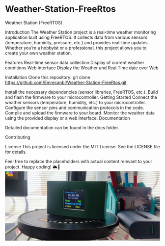 # Weather-Station-FreeRtos
Weather Station (FreeRTOS)

Introduction
The Weather Station project is a real-time weather monitoring application built using FreeRTOS. It collects data from various sensors (temperature, humidity, pressure, etc.) and provides real-time updates. Whether you’re a hobbyist or a professional, this project allows you to create your own weather station.

Features
Real-time sensor data collection
Display of current weather conditions
Web interface
Display the Weather and Real Time date over Web

Installation
Clone this repository:
git clone https://github.com/Emrecanbl/Weather-Station-FreeRtos.git

Install the necessary dependencies (sensor libraries, FreeRTOS, etc.).
Build and flash the firmware to your microcontroller.
Getting Started
Connect the weather sensors (temperature, humidity, etc.) to your microcontroller.
Configure the sensor pins and communication protocols in the code.
Compile and upload the firmware to your board.
Monitor the weather data using the provided display or a web interface.
Documentation

Detailed documentation can be found in the docs folder.


Contributing


License
This project is licensed under the MIT License. See the LICENSE file for details.

Feel free to replace the placeholders with actual content relevant to your project. Happy coding! 🌦️🚀
![Sample](https://github.com/Emrecanbl/Weather-Station-FreeRtos/blob/main/IMG_20240610_170653.jpg?raw=true)


